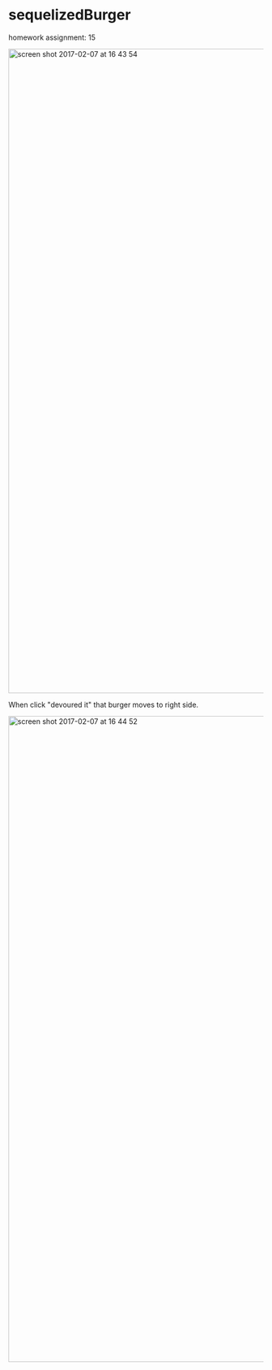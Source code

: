 # sequelizedBurger
homework assignment: 15


<img width="1272" alt="screen shot 2017-02-07 at 16 43 54" src="https://cloud.githubusercontent.com/assets/20088084/22713080/02cbe56c-ed55-11e6-9296-0b422b309bc3.png">

When click "devoured it"
that burger moves to right side.

<img width="1275" alt="screen shot 2017-02-07 at 16 44 52" src="https://cloud.githubusercontent.com/assets/20088084/22713216/837899bc-ed55-11e6-9eb7-3a7ef3ce6857.png">
